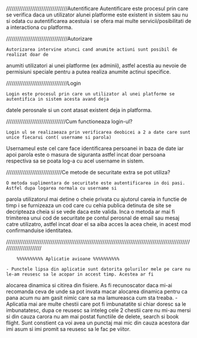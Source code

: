 

				
/////////////////////////////////Autentificare
Autentificare este procesul prin care se verifica daca un utilizator alunei platforme 
este existent in sistem sau nu si odata cu autentificarea acestuia i se ofera mai multe
servicii/posibilitati de a interactiona cu platforma.


/////////////////////////////////Autorizare

	Autorizarea intervine atunci cand anumite actiuni sunt posibil de realizat doar de 
anumiti utilizatori ai unei platforme (ex adminii), astfel acestia au nevoie de permisiuni speciale 
pentru a putea realiza anumite actinui specifice.


/////////////////////////////////Login	

	Login este procesul prin care un utilizator al unei platforme se autentifica in sistem acesta avand deja 
datele perosnale si un cont atasat existent deja in platforma.



////////////////////////////////Cum functioneaza login-ul?

	Login ul se realizaeaza prin verificarea deobicei a 2 a date care sunt unice fiecarui cont( username si parola)
Usernameul este cel care face identificarea persoanei in baza de date iar apoi parola este o masura de siguranta 
astfel incat doar persoana respectiva sa se poata log-a cu acel username in sistem.


//////////////////////////////Ce metode de securitate extra se pot utiliza?

	O metoda suplimentara de securitate este autentificarea in doi pasi. Astfel dupa logarea normala cu username si
parola utilizatorul mai detine o cheie privata cu ajutorul careia in functie de timp i se furnizeaza un cod care
cu cehia publica detinuta de site se decripteaza cheia si se vede daca este valida.
	Inca o metoda ar mai fi trimiterea unui cod de securitate pe contul perosnal de email sau mesaj catre utilizatro,
astfel incat doar el sa aiba acces la acea cheie, in acest mod confirmanduise identitatea.



//////////////////////////////////////////////////////////////////////////////////////////////////////////////////////



		%%%%%%%%%% Aplicatie avioane %%%%%%%%%%

	- Punctele lipsa din aplicatie sunt datorita golurilor mele pe care nu le-am reusesc sa le acopar in accest timp. Acestea ar fi 
alocarea dinamica si citirea din fisiere. As fi recunoscator daca mi-ai recomanda ceva de unde sa pot invata macar alocarea dinamica 
pentru ca pana acum nu am gasit nimic care sa ma lamureasca cum sta treaba.
	-Aplicatia mai are multe chestii care pot fi imbunatatite si chiar doresc sa le imbunatatesc, dupa ce reusesc sa inteleg cele
2 chestii care nu mi-au mersi si din cauza carora nu am mai postat functiile de delete, search si book flight. Sunt constient ca voi avea 
un punctaj mai mic din cauza acestora dar imi asum si imi promit sa reusesc sa le fac pe viitor.
